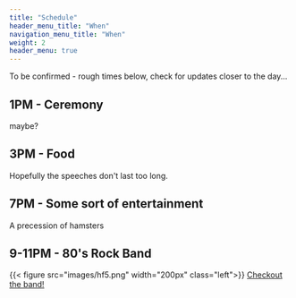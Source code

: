 ```yaml
---
title: "Schedule"
header_menu_title: "When"
navigation_menu_title: "When"
weight: 2
header_menu: true
---
```


To be confirmed - rough times below, check for updates closer to the day...

## 1PM - Ceremony
maybe?

## 3PM - Food
Hopefully the speeches don't last too long.

## 7PM - Some sort of entertainment
A precession of hamsters

## 9-11PM - 80's Rock Band
{{< figure src="images/hf5.png" width="200px" class="left">}}
[Checkout the band!](https://hairforce5.wixsite.com/rocks)

